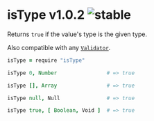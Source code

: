 
# isType v1.0.2 ![stable](https://img.shields.io/badge/stability-stable-4EBA0F.svg?style=flat)

Returns `true` if the value's type is the given type.

Also compatible with any [`Validator`](https://github.com/aleclarson/Validator).

```coffee
isType = require "isType"

isType 0, Number                # => true

isType [], Array                # => true

isType null, Null               # => true

isType true, [ Boolean, Void ]  # => true
```
